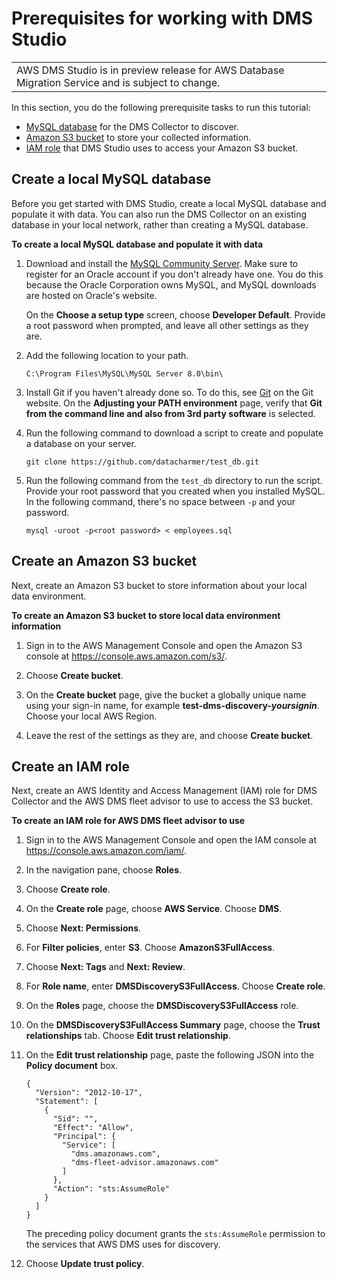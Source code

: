 # Prerequisites for working with DMS Studio<a name="CHAP_DMSStudio_GettingStarted_Prerequisites"></a>


|  | 
| --- |
| AWS DMS Studio is in preview release for AWS Database Migration Service and is subject to change\. | 

In this section, you do the following prerequisite tasks to run this tutorial: 
+ [MySQL database](#CHAP_DMSStudio_GettingStarted_Prerequisites_Database) for the DMS Collector to discover\.
+ [Amazon S3 bucket](#CHAP_DMSStudio_GettingStarted_Prerequisites_S3) to store your collected information\.
+ [IAM role](#CHAP_DMSStudio_GettingStarted_Prerequisites_IAM) that DMS Studio uses to access your Amazon S3 bucket\.

## Create a local MySQL database<a name="CHAP_DMSStudio_GettingStarted_Prerequisites_Database"></a>

Before you get started with DMS Studio, create a local MySQL database and populate it with data\. You can also run the DMS Collector on an existing database in your local network, rather than creating a MySQL database\.

**To create a local MySQL database and populate it with data**

1. Download and install the [MySQL Community Server](https://dev.mysql.com/downloads/windows/installer/8.0.html)\. Make sure to register for an Oracle account if you don't already have one\. You do this because the Oracle Corporation owns MySQL, and MySQL downloads are hosted on Oracle's website\. 

   On the **Choose a setup type** screen, choose **Developer Default**\. Provide a root password when prompted, and leave all other settings as they are\.

1. Add the following location to your path\.

   ```
   C:\Program Files\MySQL\MySQL Server 8.0\bin\
   ```

1. Install Git if you haven't already done so\. To do this, see [Git](https://git-scm.com/downloads) on the Git website\. On the **Adjusting your PATH environment** page, verify that **Git from the command line and also from 3rd party software** is selected\.

1. Run the following command to download a script to create and populate a database on your server\.

   ```
   git clone https://github.com/datacharmer/test_db.git
   ```

1. Run the following command from the `test_db` directory to run the script\. Provide your root password that you created when you installed MySQL\. In the following command, there's no space between `-p` and your password\.

   ```
   mysql -uroot -p<root password> < employees.sql
   ```

## Create an Amazon S3 bucket<a name="CHAP_DMSStudio_GettingStarted_Prerequisites_S3"></a>

Next, create an Amazon S3 bucket to store information about your local data environment\.

**To create an Amazon S3 bucket to store local data environment information**

1. Sign in to the AWS Management Console and open the Amazon S3 console at [https://console\.aws\.amazon\.com/s3/](https://console.aws.amazon.com/s3/)\.

1. Choose **Create bucket**\. 

1. On the **Create bucket** page, give the bucket a globally unique name using your sign\-in name, for example **test\-dms\-discovery\-*yoursignin***\. Choose your local AWS Region\.

1. Leave the rest of the settings as they are, and choose **Create bucket**\.

## Create an IAM role<a name="CHAP_DMSStudio_GettingStarted_Prerequisites_IAM"></a>

Next, create an AWS Identity and Access Management \(IAM\) role for DMS Collector and the AWS DMS fleet advisor to use to access the S3 bucket\.

**To create an IAM role for AWS DMS fleet advisor to use**

1. Sign in to the AWS Management Console and open the IAM console at [https://console\.aws\.amazon\.com/iam/](https://console.aws.amazon.com/iam/)\.

1. In the navigation pane, choose **Roles**\.

1. Choose **Create role**\.

1. On the **Create role** page, choose **AWS Service**\. Choose **DMS**\. 

1. Choose **Next: Permissions**\.

1. For **Filter policies**, enter **S3**\. Choose **AmazonS3FullAccess**\.

1. Choose **Next: Tags** and **Next: Review**\.

1. For **Role name**, enter **DMSDiscoveryS3FullAccess**\. Choose **Create role**\.

1. On the **Roles** page, choose the **DMSDiscoveryS3FullAccess** role\.

1. On the **DMSDiscoveryS3FullAccess Summary** page, choose the **Trust relationships** tab\. Choose **Edit trust relationship**\.

1. On the **Edit trust relationship** page, paste the following JSON into the **Policy document** box\.

   ```
   {
     "Version": "2012-10-17",
     "Statement": [
       {
         "Sid": "",
         "Effect": "Allow",
         "Principal": {
           "Service": [
             "dms.amazonaws.com",
             "dms-fleet-advisor.amazonaws.com"
           ]
         },
         "Action": "sts:AssumeRole"
       }
     ]
   }
   ```

   The preceding policy document grants the `sts:AssumeRole` permission to the services that AWS DMS uses for discovery\.

1. Choose **Update trust policy**\.